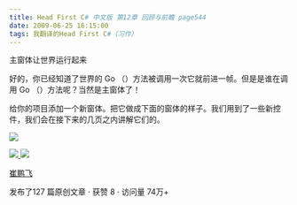 ```yaml
---
title: Head First C# 中文版 第12章 回顾与前瞻 page544
date: 2009-06-25 16:15:00
tags: 我翻译的Head First C#（习作）
---
```

主窗体让世界运行起来

  

好的，你已经知道了世界的  Go  （）方法被调用一次它就前进一帧。但是是谁在调用  Go  （）方法呢？当然是主窗体了！

  

给你的项目添加一个新窗体。把它做成下面的窗体的样子。我们用到了一些新控件，我们会在接下来的几页之内讲解它们的。

  

![](https://p-blog.csdn.net/images/p_blog_csdn_net/cuipengfei1/EntryImages/20090625/2009-06-25_15-59-33.jpg)



[ ![](https://profile.csdnimg.cn/5/2/5/3_cuipengfei1)
![](https://g.csdnimg.cn/static/user-reg-year/1x/11.png)
](https://blog.csdn.net/cuipengfei1)

[ 崔鹏飞 ](https://blog.csdn.net/cuipengfei1)

发布了127 篇原创文章  ·  获赞 8  ·  访问量 74万+

